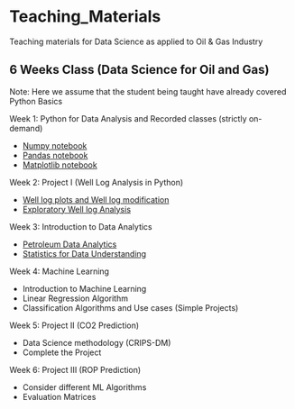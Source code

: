 # Teaching_Materials
Teaching materials for Data Science as applied to Oil &amp; Gas Industry

## 6 Weeks Class (Data Science for Oil and Gas)
Note: Here we assume that the student being taught have already covered Python Basics

Week 1: Python for Data Analysis and Recorded classes (strictly on-demand)
* [Numpy notebook](Data_Analysis_with_Numpy_1.ipynb)  
* [Pandas notebook](Data_Analysis_Pandas.ipynb)
* [Matplotlib notebook](Data_Analysis_Matplotlib.ipynb) 

Week 2: Project I (Well Log Analysis in Python)
* [Well log plots and Well log modification](Well_log_plots.ipynb)
* [Exploratory Well log Analysis](Well_Log_Data_Analysis.ipynb)

Week 3: Introduction to Data Analytics
* [Petroleum Data Analytics](https://github.com/Ekeopara-Praise/Teaching_Materials/blob/main/SPE%20Webinar%20by%20Praise%20Ekeopara.pptx)
* [Statistics for Data Understanding](https://github.com/Ekeopara-Praise/Teaching_Materials/blob/main/Statistics%20for%20Data%20Understanding.ipynb)

Week 4: Machine Learning
* Introduction to Machine Learning
* Linear Regression Algorithm
* Classification Algorithms and Use cases (Simple Projects)

Week 5: Project II (CO2 Prediction)
* Data Science methodology (CRIPS-DM)
* Complete the Project

Week 6: Project III (ROP Prediction)
* Consider different ML Algorithms
* Evaluation Matrices
